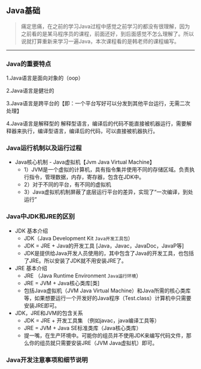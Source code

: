 ## Java基础

> 痛定思痛，在之前的学习Java过程中感觉之前学习的都没有很理解，因为之前看的是某马程序员的课程，前面还好，到后面感觉不怎么理解了。所以说就打算重新来学习一遍Java，本次课程看的是韩老师的课程编写。

----
### Java的重要特点
 1.Java语言是面向对象的（oop）

 2.Java语言是健壮的
 
 3.Java语言是跨平台的【即：一个平台写好可以分发到其他平台运行，无需二次处理】
 
 4.Java语言是解释型的
 解释型语言，编译后的代码不能直接被机器运行，需要解释器来执行，编译型语言，编译后的代码，可以直接被机器执行。
 
### Java运行机制以及运行过程

- Java核心机制 - Java虚拟机【Jvm Java Virtual Machine】
  - 1）JVM是一个虚拟的计算机，具有指令集并使用不同的存储区域。负责执行指令，管理数据，内存，寄存器，包含在JDK中。
  - 2）对于不同的平台，有不同的虚拟机
  - 3）Java虚拟机机制屏蔽了底层运行平台的差异，实现了“一次编译，到处运行”

### Java中JDK和JRE的区别

- JDK 基本介绍
  - JDK（Java Development Kit `Java开发工具包`）
  - JDK = JRE + Java的开发工具 [Java，Javac，JavaDoc，JavaP等]
  - JDK是提供给Java开发人员使用的，其中包含了Java的开发工具，也包括了JRE。所以安装了JDK就不用安装JRE了。
- JRE 基本介绍
  - JRE （Java Runtime Environment `Java运行环境`）
  - JRE = JVM + Java核心类库[类]
  - 包括Java虚拟机（JVM Java Virtual Machine）和Java所需的核心类库等，如果想要运行一个开发好的Java程序（Test.class）计算机中只需要安装JRE即可。
- JDK，JRE和JVM的包含关系
  - JDK = JRE + 开发工具集 （例如javac，java编译工具等）
  - JRE = JVM + Java SE标准类库（Java核心类库）
  - 提一嘴，在生产环境中。可能你的组员并不使用JDK来编写代码文件，那么你的组员就只需要安装JRE（JVM Java虚拟机）即可。

### Java开发注意事项和细节说明
